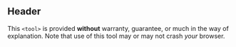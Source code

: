 ---
---

## Header

This `<tool>` is provided __without__ warranty, guarantee,
or much in the way of explanation. Note that use of this tool may or may
not crash _your_ browser.
